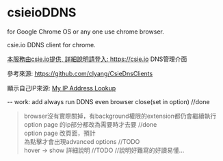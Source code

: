 <h1>csieioDDNS </h1>

for Google Chrome OS or any one use chrome browser.

csie.io DDNS client for chrome.

<a href="https://csie.io">本服務由csie.io提供, 詳細說明請登入: https://csie.io DNS管理介面</a>

參考來源: <a href="https://github.com/clyang/CsieDnsClients">https://github.com/clyang/CsieDnsClients</a>

顯示自己IP來源: <a href="http://www.hostip.info">My IP Address Lookup</a>

--
work:
add always run DDNS even browser close(set in option) //done
>browser沒有實際關掉，有background權限的extension都仍會繼續執行<br/>
option page 的ip部分都改為需要時才去要 //done<br/>
option page 改頁面，預計<br/>
>為點擊才會出現advanced options //TODO<br/>
>hover -> show 詳細說明    //TODO     //說明好難寫的好讀易懂...<br/>

